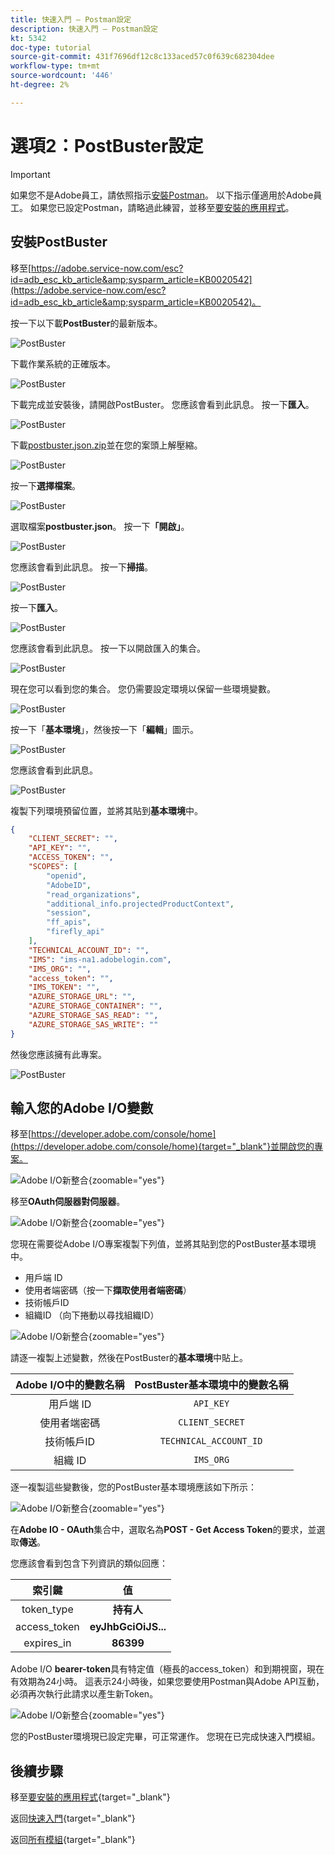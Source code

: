 ```yaml
---
title: 快速入門 — Postman設定
description: 快速入門 — Postman設定
kt: 5342
doc-type: tutorial
source-git-commit: 431f7696df12c8c133aced57c0f639c682304dee
workflow-type: tm+mt
source-wordcount: '446'
ht-degree: 2%

---
```


# 選項2：PostBuster設定

>[!IMPORTANT]
>
>如果您不是Adobe員工，請依照指示[安裝Postman](./ex7.md)。 以下指示僅適用於Adobe員工。 如果您已設定Postman，請略過此練習，並移至[要安裝的應用程式](./ex9.md)。

## 安裝PostBuster

移至[https://adobe.service-now.com/esc?id=adb_esc_kb_article&amp;sysparm_article=KB0020542](https://adobe.service-now.com/esc?id=adb_esc_kb_article&amp;sysparm_article=KB0020542)。

按一下以下載&#x200B;**PostBuster**&#x200B;的最新版本。

![PostBuster](./images/pb1.png)

下載作業系統的正確版本。

![PostBuster](./images/pb2.png)

下載完成並安裝後，請開啟PostBuster。 您應該會看到此訊息。 按一下&#x200B;**匯入**。

![PostBuster](./images/pb3.png)

下載[postbuster.json.zip](./../../../assets/postman/postbuster.json.zip)並在您的案頭上解壓縮。

![PostBuster](./images/pbpb.png)

按一下&#x200B;**選擇檔案**。

![PostBuster](./images/pb4.png)

選取檔案&#x200B;**postbuster.json**。 按一下&#x200B;**「開啟」**。

![PostBuster](./images/pb5.png)

您應該會看到此訊息。 按一下&#x200B;**掃描**。

![PostBuster](./images/pb6.png)

按一下&#x200B;**匯入**。

![PostBuster](./images/pb7.png)

您應該會看到此訊息。 按一下以開啟匯入的集合。

![PostBuster](./images/pb8.png)

現在您可以看到您的集合。 您仍需要設定環境以保留一些環境變數。

![PostBuster](./images/pb9.png)

按一下「**基本環境**」，然後按一下「**編輯**」圖示。

![PostBuster](./images/pb10.png)

您應該會看到此訊息。

![PostBuster](./images/pb11.png)

複製下列環境預留位置，並將其貼到&#x200B;**基本環境**&#x200B;中。

```json
{
	"CLIENT_SECRET": "",
	"API_KEY": "",
	"ACCESS_TOKEN": "",
	"SCOPES": [
		"openid",
		"AdobeID",
		"read_organizations", 
		"additional_info.projectedProductContext", 
		"session",
		"ff_apis",
		"firefly_api"
	],
	"TECHNICAL_ACCOUNT_ID": "",
	"IMS": "ims-na1.adobelogin.com",
	"IMS_ORG": "",
	"access_token": "",
	"IMS_TOKEN": "",
	"AZURE_STORAGE_URL": "",
	"AZURE_STORAGE_CONTAINER": "",
	"AZURE_STORAGE_SAS_READ": "",
	"AZURE_STORAGE_SAS_WRITE": ""
}
```

然後您應該擁有此專案。

![PostBuster](./images/pb12.png)

## 輸入您的Adobe I/O變數

移至[https://developer.adobe.com/console/home](https://developer.adobe.com/console/home){target="_blank"}並開啟您的專案。

![Adobe I/O新整合](./images/iopr.png){zoomable="yes"}

移至&#x200B;**OAuth伺服器對伺服器**。

![Adobe I/O新整合](./images/iopbvar1.png){zoomable="yes"}

您現在需要從Adobe I/O專案複製下列值，並將其貼到您的PostBuster基本環境中。

- 用戶端 ID
- 使用者端密碼（按一下&#x200B;**擷取使用者端密碼**）
- 技術帳戶ID
- 組織ID （向下捲動以尋找組織ID）

![Adobe I/O新整合](./images/iopbvar2.png){zoomable="yes"}

請逐一複製上述變數，然後在PostBuster的&#x200B;**基本環境**&#x200B;中貼上。

| Adobe I/O中的變數名稱 | PostBuster基本環境中的變數名稱 |
|:-------------:| :---------------:| 
| 用戶端 ID | `API_KEY` |
| 使用者端密碼 | `CLIENT_SECRET` |
| 技術帳戶ID | `TECHNICAL_ACCOUNT_ID` |
| 組織 ID | `IMS_ORG` |

逐一複製這些變數後，您的PostBuster基本環境應該如下所示：

![Adobe I/O新整合](./images/iopbvar3.png){zoomable="yes"}

在&#x200B;**Adobe IO - OAuth**&#x200B;集合中，選取名為&#x200B;**POST - Get Access Token**&#x200B;的要求，並選取&#x200B;**傳送**。

您應該會看到包含下列資訊的類似回應：

| 索引鍵 | 值 |
|:-------------:| :---------------:| 
| token_type | **持有人** |
| access_token | **eyJhbGciOiJS...** |
| expires_in | **86399** |

Adobe I/O **bearer-token**&#x200B;具有特定值（極長的access_token）和到期視窗，現在有效期為24小時。 這表示24小時後，如果您要使用Postman與Adobe API互動，必須再次執行此請求以產生新Token。

![Adobe I/O新整合](./images/iopbvar4.png){zoomable="yes"}

您的PostBuster環境現已設定完畢，可正常運作。 您現在已完成快速入門模組。

## 後續步驟

移至[要安裝的應用程式](./ex9.md){target="_blank"}

返回[快速入門](./getting-started.md){target="_blank"}

返回[所有模組](./../../../overview.md){target="_blank"}